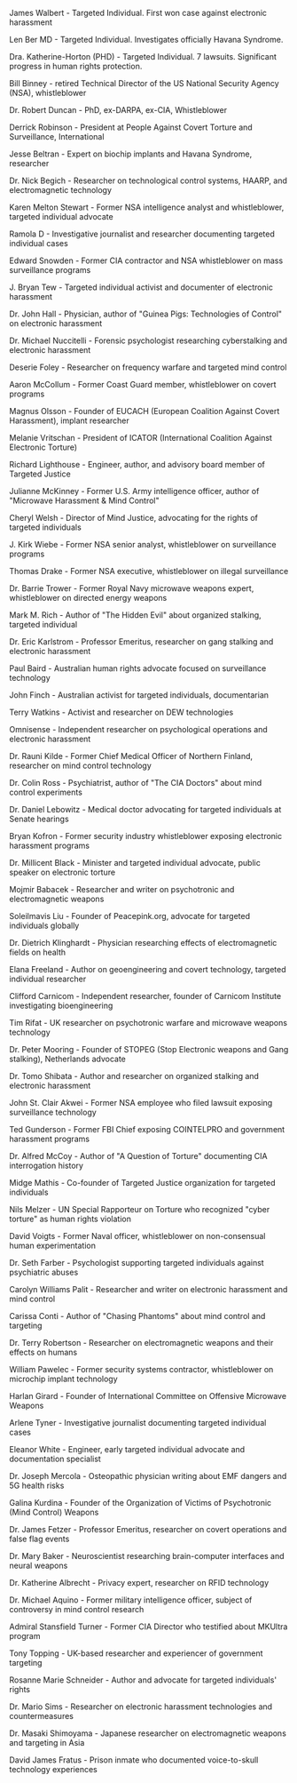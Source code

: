 James Walbert - Targeted Individual. First won case against electronic harassment

Len Ber MD - Targeted Individual. Investigates officially Havana Syndrome.

Dra. Katherine-Horton (PHD) - Targeted Individual. 7 lawsuits. Significant progress in human rights protection.

Bill Binney - retired Technical Director of the US National Security Agency (NSA), whistleblower

Dr. Robert Duncan - PhD, ex-DARPA, ex-CIA, Whistleblower

Derrick Robinson - President at People Against Covert Torture and Surveillance, International

Jesse Beltran - Expert on biochip implants and Havana Syndrome, researcher

Dr. Nick Begich - Researcher on technological control systems, HAARP, and electromagnetic technology

Karen Melton Stewart - Former NSA intelligence analyst and whistleblower, targeted individual advocate

Ramola D - Investigative journalist and researcher documenting targeted individual cases

Edward Snowden - Former CIA contractor and NSA whistleblower on mass surveillance programs

J. Bryan Tew - Targeted individual activist and documenter of electronic harassment

Dr. John Hall - Physician, author of "Guinea Pigs: Technologies of Control" on electronic harassment

Dr. Michael Nuccitelli - Forensic psychologist researching cyberstalking and electronic harassment

Deserie Foley - Researcher on frequency warfare and targeted mind control

Aaron McCollum - Former Coast Guard member, whistleblower on covert programs

Magnus Olsson - Founder of EUCACH (European Coalition Against Covert Harassment), implant researcher

Melanie Vritschan - President of ICATOR (International Coalition Against Electronic Torture)

Richard Lighthouse - Engineer, author, and advisory board member of Targeted Justice

Julianne McKinney - Former U.S. Army intelligence officer, author of "Microwave Harassment & Mind Control"

Cheryl Welsh - Director of Mind Justice, advocating for the rights of targeted individuals

J. Kirk Wiebe - Former NSA senior analyst, whistleblower on surveillance programs

Thomas Drake - Former NSA executive, whistleblower on illegal surveillance

Dr. Barrie Trower - Former Royal Navy microwave weapons expert, whistleblower on directed energy weapons

Mark M. Rich - Author of "The Hidden Evil" about organized stalking, targeted individual

Dr. Eric Karlstrom - Professor Emeritus, researcher on gang stalking and electronic harassment

Paul Baird - Australian human rights advocate focused on surveillance technology

John Finch - Australian activist for targeted individuals, documentarian

Terry Watkins - Activist and researcher on DEW technologies

Omnisense - Independent researcher on psychological operations and electronic harassment

Dr. Rauni Kilde - Former Chief Medical Officer of Northern Finland, researcher on mind control technology

Dr. Colin Ross - Psychiatrist, author of "The CIA Doctors" about mind control experiments

Dr. Daniel Lebowitz - Medical doctor advocating for targeted individuals at Senate hearings

Bryan Kofron - Former security industry whistleblower exposing electronic harassment programs

Dr. Millicent Black - Minister and targeted individual advocate, public speaker on electronic torture

Mojmir Babacek - Researcher and writer on psychotronic and electromagnetic weapons

Soleilmavis Liu - Founder of Peacepink.org, advocate for targeted individuals globally

Dr. Dietrich Klinghardt - Physician researching effects of electromagnetic fields on health

Elana Freeland - Author on geoengineering and covert technology, targeted individual researcher

Clifford Carnicom - Independent researcher, founder of Carnicom Institute investigating bioengineering

Tim Rifat - UK researcher on psychotronic warfare and microwave weapons technology

Dr. Peter Mooring - Founder of STOPEG (Stop Electronic weapons and Gang stalking), Netherlands advocate

Dr. Tomo Shibata - Author and researcher on organized stalking and electronic harassment

John St. Clair Akwei - Former NSA employee who filed lawsuit exposing surveillance technology

Ted Gunderson - Former FBI Chief exposing COINTELPRO and government harassment programs

Dr. Alfred McCoy - Author of "A Question of Torture" documenting CIA interrogation history

Midge Mathis - Co-founder of Targeted Justice organization for targeted individuals

Nils Melzer - UN Special Rapporteur on Torture who recognized "cyber torture" as human rights violation

David Voigts - Former Naval officer, whistleblower on non-consensual human experimentation

Dr. Seth Farber - Psychologist supporting targeted individuals against psychiatric abuses

Carolyn Williams Palit - Researcher and writer on electronic harassment and mind control

Carissa Conti - Author of "Chasing Phantoms" about mind control and targeting

Dr. Terry Robertson - Researcher on electromagnetic weapons and their effects on humans

William Pawelec - Former security systems contractor, whistleblower on microchip implant technology

Harlan Girard - Founder of International Committee on Offensive Microwave Weapons

Arlene Tyner - Investigative journalist documenting targeted individual cases

Eleanor White - Engineer, early targeted individual advocate and documentation specialist

Dr. Joseph Mercola - Osteopathic physician writing about EMF dangers and 5G health risks

Galina Kurdina - Founder of the Organization of Victims of Psychotronic (Mind Control) Weapons

Dr. James Fetzer - Professor Emeritus, researcher on covert operations and false flag events

Dr. Mary Baker - Neuroscientist researching brain-computer interfaces and neural weapons

Dr. Katherine Albrecht - Privacy expert, researcher on RFID technology

Dr. Michael Aquino - Former military intelligence officer, subject of controversy in mind control research

Admiral Stansfield Turner - Former CIA Director who testified about MKUltra program

Tony Topping - UK-based researcher and experiencer of government targeting

Rosanne Marie Schneider - Author and advocate for targeted individuals' rights

Dr. Mario Sims - Researcher on electronic harassment technologies and countermeasures

Dr. Masaki Shimoyama - Japanese researcher on electromagnetic weapons and targeting in Asia

David James Fratus - Prison inmate who documented voice-to-skull technology experiences



